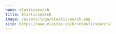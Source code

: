 ```yaml
---
name: elasticsearch
title: Elasticsearch
image: /assets/logo/elasticsearch.png
site: https://www.elastic.co/kr/elasticsearch/
---
```

